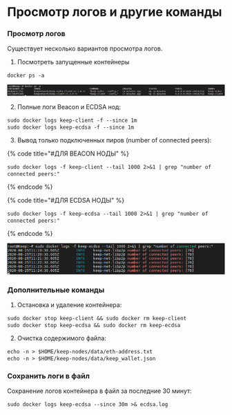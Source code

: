 # Просмотр логов и другие команды

### Просмотр логов

Существует несколько вариантов просмотра логов.

1. Посмотреть запущенные контейнеры

```text
docker ps -a
```

![](../.gitbook/assets/image%20%2818%29.png)

   2. Полные логи Beacon и ECDSA нод:

```text
sudo docker logs keep-client -f --since 1m
sudo docker logs keep-ecdsa -f --since 1m
```

   3. Вывод только подключенных пиров \(number of connected peers\):

{% code title="\#ДЛЯ BEACON НОДЫ" %}
```text
sudo docker logs -f keep-client --tail 1000 2>&1 | grep "number of connected peers:"
```
{% endcode %}

{% code title="\#ДЛЯ ECDSA НОДЫ" %}
```text
sudo docker logs -f keep-ecdsa --tail 1000 2>&1 | grep "number of connected peers:"
```
{% endcode %}

![](../.gitbook/assets/image%20%2821%29.png)

### Дополнительные команды

1. Остановка и удаление контейнера:

```text
sudo docker stop keep-client && sudo docker rm keep-client
sudo docker stop keep-ecdsa && sudo docker rm keep-ecdsa
```

   2. Очистка содержимого файла:

```text
echo -n > $HOME/keep-nodes/data/eth-address.txt
echo -n > $HOME/keep-nodes/data/keep_wallet.json
```

### Сохранить логи в файл

Сохранение логов контейнера в файл за последние 30 минут:

```text
sudo docker logs keep-ecdsa --since 30m >& ecdsa.log
```

